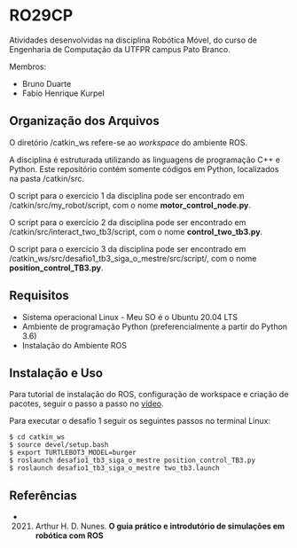 # RO29CP

Atividades desenvolvidas na disciplina Robótica Móvel, do curso de Engenharia de Computação da UTFPR campus Pato Branco.

Membros:
- Bruno Duarte
- Fabio Henrique Kurpel

## Organização dos Arquivos

O diretório /catkin_ws refere-se ao *workspace* do ambiente ROS.

A disciplina é estruturada utilizando as linguagens de programação C++ e Python. Este repositório contém somente códigos em Python, localizados na pasta /catkin/src.

O script para o exercício 1 da disciplina pode ser encontrado em /catkin/src/my_robot/script, com o nome **motor_control_node.py**.

O script para o exercício 2 da disciplina pode ser encontrado em /catkin/src/interact_two_tb3/script, com o nome **control_two_tb3.py**.

O script para o exercício 3 da disciplina pode ser encontrado em /catkin_ws/src/desafio1_tb3_siga_o_mestre/src/script/, com o nome **position_control_TB3.py**.

## Requisitos

<ul>
    <li> Sistema operacional Linux - Meu SO é o Ubuntu 20.04 LTS </li>
    <li> Ambiente de programação Python (preferencialmente a partir do Python 3.6) </li>
    <li> Instalação do Ambiente ROS</li>
</ul>

## Instalação e Uso

Para tutorial de instalação do ROS, configuração de workspace e criação de pacotes, seguir o passo a passo no [vídeo](https://www.youtube.com/watch?v=Fg-58etXqeo&list=PL55DJi5ukTqtD9UyH_XhRba23xZykOYdb&index=1&ab_channel=JefersonLima).

Para executar o desafio 1 seguir os seguintes passos no terminal Linux:

    $ cd catkin_ws
    $ source devel/setup.bash
    $ export TURTLEBOT3_MODEL=burger
    $ roslaunch desafio1_tb3_siga_o_mestre position_control_TB3.py
    $ roslaunch desafio1_tb3_siga_o_mestre two_tb3.launch
    
## Referências

- 2021. Arthur H. D. Nunes. **O guia prático e introdutório de simulações em robótica com ROS**
